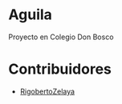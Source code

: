 # Aguila
Proyecto en Colegio Don Bosco

# Contribuidores

* [RigobertoZelaya](http://github.com/Rigo300803)
